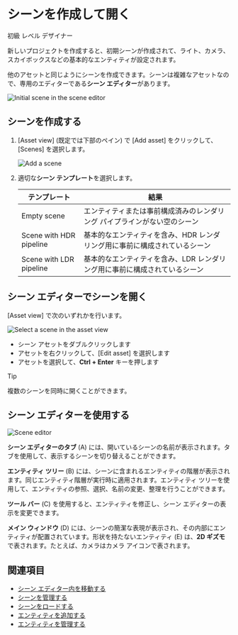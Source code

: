 # シーンを作成して開く

<span class="label label-doc-level">初級</span>
<span class="label label-doc-audience">レベル デザイナー</span>

新しいプロジェクトを作成すると、初期シーンが作成されて、ライト、カメラ、スカイボックスなどの基本的なエンティティが設定されます。

他のアセットと同じようにシーンを作成できます。シーンは複雑なアセットなので、専用のエディターである**シーン エディター**があります。

![Initial scene in the scene editor](media/create-a-scene-default-scene.png)

## シーンを作成する

1. [Asset view] (既定では下部のペイン) で [Add asset] をクリックして、[Scenes] を選択します。

    ![Add a scene](media/add-scene.png)

2. 適切な**シーン テンプレート**を選択します。

    テンプレート | 結果
    ---------|--------
    Empty scene | エンティティまたは事前構成済みのレンダリング パイプラインがない空のシーン
    Scene with HDR pipeline | 基本的なエンティティを含み、HDR レンダリング用に事前に構成されているシーン
    Scene with LDR pipeline | 基本的なエンティティを含み、LDR レンダリング用に事前に構成されているシーン

## シーン エディターでシーンを開く

[Asset view] で次のいずれかを行います。

![Select a scene in the asset view](media/open-scene-from-asset-view.png)

* シーン アセットをダブルクリックします
* アセットを右クリックして、[Edit asset] を選択します
* アセットを選択して、**Ctrl + Enter** キーを押します

> [!TIP]
> 複数のシーンを同時に開くことができます。

## シーン エディターを使用する

![Scene editor](media/create-a-scene-default-scene-editor.png)

**シーン エディターのタブ** (A) には、開いているシーンの名前が表示されます。タブを使用して、表示するシーンを切り替えることができます。

**エンティティ ツリー** (B) には、シーンに含まれるエンティティの階層が表示されます。同じエンティティ階層が実行時に適用されます。エンティティ ツリーを使用して、エンティティの参照、選択、名前の変更、整理を行うことができます。

**ツール バー** (C) を使用すると、エンティティを修正し、シーン エディターの表示を変更できます。

**メイン ウィンドウ** (D) には、シーンの簡潔な表現が表示され、その内部にエンティティが配置されています。形状を持たないエンティティ (E) は、**2D ギズモ**で表されます。たとえば、カメラはカメラ アイコンで表されます。

## 関連項目

* [シーン エディター内を移動する](avigate-in-the-scene-editor.md)
* [シーンを管理する](manage-scenes.md)
* [シーンをロードする](load-scenes.md)
* [エンティティを追加する](add-entities.md)
* [エンティティを管理する](manage-entities.md)
